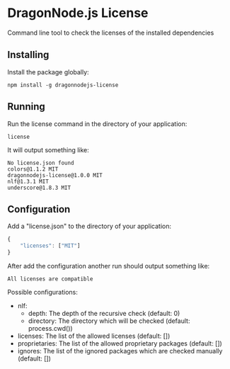 # DragonNode.js License
Command line tool to check the licenses of the installed dependencies

## Installing
Install the package globally:
```
npm install -g dragonnodejs-license
```
 
## Running
Run the license command in the directory of your application:
```
license
```

It will output something like:
```
No license.json found
colors@1.1.2 MIT
dragonnodejs-license@1.0.0 MIT
nlf@1.3.1 MIT
underscore@1.8.3 MIT
```
 
## Configuration
Add a "license.json" to the directory of your application:
```javascript
{
    "licenses": ["MIT"]
}
```

After add the configuration another run should output something like:
```
All licenses are compatible
```

Possible configurations:
* nlf:
    * depth: The depth of the recursive check (default: 0)
    * directory: The directory which will be checked (default: process.cwd())
* licenses: The list of the allowed licenses (default: [])
* proprietaries: The list of the allowed proprietary packages (default: [])
* ignores: The list of the ignored packages which are checked manually (default: [])
